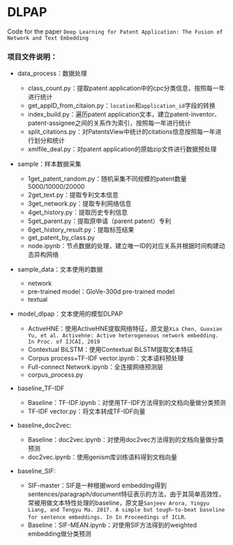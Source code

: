 # DLPAP
Code for the paper `Deep Learning for Patent Application: The Fusion of Network and Text Embedding`

### 项目文件说明：
- data_process：数据处理
   - class_count.py：提取patent application中的cpc分类信息，按照每一年进行统计
   - get_appID_from_citaion.py：`location`和`application_id`字段的转换
   - index_build.py：遍历patent application文本，建立patent-inventor、patent-assignee之间的关系作为索引，按照每一年进行统计
   - split_citations.py：对PatentsView中统计的citations信息按照每一年进行划分和统计
   - xmlfile_deal.py：对patent application的原始zip文件进行数据预处理

- sample：样本数据采集
  - 1get_patent_random.py：随机采集不同规模的patent数量 5000/10000/20000
  - 2get_text.py：提取专利文本信息
  - 3get_network.py：提取专利网络信息
  - 4get_history.py：提取历史专利信息
  - 5get_parent.py：提取原申请（parent patent）专利
  - 6get_history_result.py：提取标签结果
  - get_patent_by_class.py
  - node.ipynb：节点数据的处理，建立唯一ID的对应关系并根据时间构建动态异构网络

- sample_data：文本使用的数据
  - network
  - pre-trained model：GloVe-300d pre-trained model
  - textual

- model_dlpap：文本使用的模型DLPAP
  - ActiveHNE：使用ActiveHNE提取网络特征，原文是`Xia Chen, Guoxian Yu, et al. Activehne: Active heterogeneous network embedding. In Proc. of IJCAI, 2019`
  - Contextual BiLSTM：使用Contextual BiLSTM提取文本特征
  - Corpus process+TF-IDF vector.ipynb：文本语料预处理
  - Full-connect Network.ipynb：全连接网络预测层
  - corpus_process.py

- baseline_TF-IDF
  - Baseline：TF-IDF.ipynb：对使用TF-IDF方法得到的文档向量做分类预测
  - TF-IDF vector.py：将文本转成TF-IDF向量

- baseline_doc2vec:
  - Baseline：doc2vec.ipynb：对使用doc2vec方法得到的文档向量做分类预测
  - doc2vec.ipynb：使用genism库训练语料得到文档向量

- baseline_SIF:
  - SIF-master：SIF是一种根据word embedding得到sentences/paragraph/document特征表示的方法，由于其简单高效性，常被用做文本特性处理的baseline，原文是`Sanjeev Arora, Yingyu Liang, and Tengyu Ma. 2017. A simple but tough-to-beat baseline for sentence embeddings. In In Proceedings of ICLR`.
  - Baseline：SIF-MEAN.ipynb：对使用SIF方法得到的weighted embedding做分类预测
